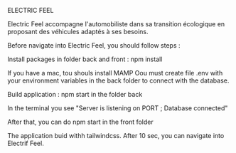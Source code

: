 ELECTRIC FEEL

Electric Feel accompagne l'automobiliste dans sa transition écologique en proposant des véhicules adaptés à ses besoins.

Before navigate into Electric Feel, you should follow steps :

Install packages in folder back and front :
npm install

If you have a mac, tou shouls install MAMP
Oou must create file .env with your environment variables in the back folder to connect with the database.

Build application :
npm start in the folder back

In the terminal you see "Server is listening on PORT ; Database connected"

After that, you can do npm start in the front folder

The application buid withh tailwindcss. After 10 sec, you can navigate into Electrif Feel.
